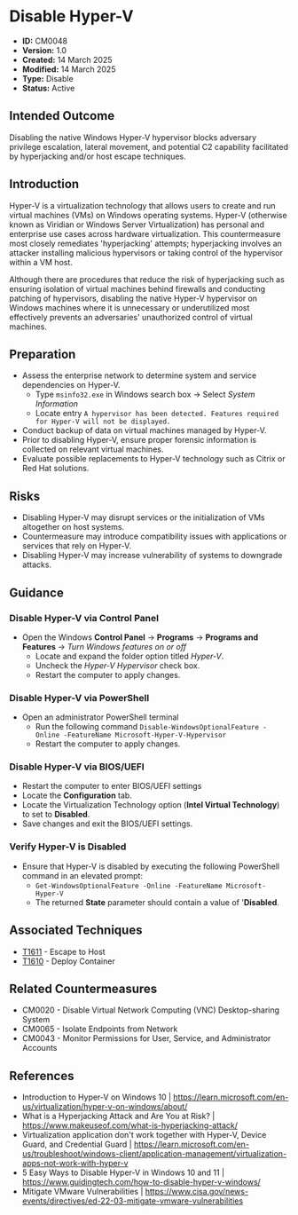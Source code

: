 #  Disable Hyper-V

* **ID:** CM0048
* **Version:** 1.0
* **Created:** 14 March 2025
* **Modified:** 14 March 2025
* **Type:** Disable
* **Status:** Active

## Intended Outcome 

Disabling the native Windows Hyper-V hypervisor blocks adversary privilege escalation, lateral movement, and potential C2 capability facilitated by hyperjacking and/or host escape techniques. 

## Introduction 

Hyper-V is a virtualization technology that allows users to create and run virtual machines (VMs) on Windows operating systems. Hyper-V (otherwise known as Viridian or Windows Server Virtualization) has personal and enterprise use cases across hardware virtualization. This countermeasure most closely remediates 'hyperjacking' attempts; hyperjacking involves an attacker installing malicious hypervisors or taking control of the hypervisor within a VM host.

Although there are procedures that reduce the risk of hyperjacking such as ensuring isolation of virtual machines behind firewalls and conducting patching of hypervisors, disabling the native Hyper-V hypervisor on Windows machines where it is unnecessary or underutilized most effectively prevents an adversaries' unauthorized control of virtual machines. 

## Preparation 

- Assess the enterprise network to determine system and service dependencies on Hyper-V. 
	- Type `msinfo32.exe` in Windows search box -> Select *System Information*
	- Locate entry `A hypervisor has been detected. Features required for Hyper-V will not be displayed.`
- Conduct backup of data on virtual machines managed by Hyper-V.
- Prior to disabling Hyper-V, ensure proper forensic information is collected on relevant virtual machines.
- Evaluate possible replacements to Hyper-V technology such as Citrix or Red Hat solutions.

## Risks 

- Disabling Hyper-V may disrupt services or the initialization of VMs altogether on host systems.
- Countermeasure may introduce compatibility issues with applications or services that rely on Hyper-V.
- Disabling Hyper-V may increase vulnerability of systems to downgrade attacks.

## Guidance 

### Disable Hyper-V via Control Panel

- Open the Windows **Control Panel** -> **Programs** -> **Programs and Features** -> *Turn Windows features on or off* 
	- Locate and expand the folder option titled *Hyper-V*.
	- Uncheck the *Hyper-V Hypervisor* check box.
	- Restart the computer to apply changes.

### Disable Hyper-V via PowerShell

- Open an administrator PowerShell terminal
	- Run the following command `Disable-WindowsOptionalFeature -Online -FeatureName Microsoft-Hyper-V-Hypervisor`
	- Restart the computer to apply changes.

### Disable Hyper-V via BIOS/UEFI

- Restart the computer to enter BIOS/UEFI settings
- Locate the **Configuration** tab.
- Locate the Virtualization Technology option (**Intel Virtual Technology**) to set to **Disabled**.
- Save changes and exit the BIOS/UEFI settings.

### Verify Hyper-V is Disabled

- Ensure that Hyper-V is disabled by executing the following PowerShell command in an elevated prompt:
	-  `Get-WindowsOptionalFeature -Online -FeatureName Microsoft-Hyper-V`
	- The returned **State** parameter should contain a value of '**Disabled**.

## Associated Techniques 

- [T1611](https://attack.mitre.org/techniques/T1611/) - Escape to Host
- [T1610](https://attack.mitre.org/techniques/T1610/) - Deploy Container

## Related Countermeasures

- CM0020 - Disable Virtual Network Computing (VNC) Desktop-sharing System
- CM0065 - Isolate Endpoints from Network
- CM0043 - Monitor Permissions for User, Service, and Administrator Accounts

## References 

- Introduction to Hyper-V on Windows 10 | <https://learn.microsoft.com/en-us/virtualization/hyper-v-on-windows/about/>
- What is a Hyperjacking Attack and Are You at Risk? | <https://www.makeuseof.com/what-is-hyperjacking-attack/>
- Virtualization application don't work together with Hyper-V, Device Guard, and Credential Guard | <https://learn.microsoft.com/en-us/troubleshoot/windows-client/application-management/virtualization-apps-not-work-with-hyper-v>
- 5 Easy Ways to Disable Hyper-V in Windows 10 and 11 | <https://www.guidingtech.com/how-to-disable-hyper-v-windows/>
- Mitigate VMware Vulnerabilities | <https://www.cisa.gov/news-events/directives/ed-22-03-mitigate-vmware-vulnerabilities>

